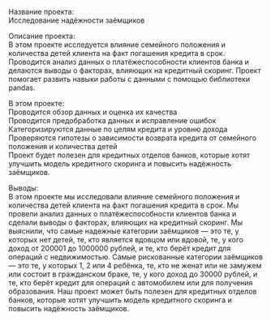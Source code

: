 Название проекта: <br>
Исследование надёжности заёмщиков

Описание проекта: <br>
В этом проекте исследуется влияние семейного положения и количества детей клиента на факт погашения кредита в срок. Проводится анализ данных о платёжеспособности клиентов банка и делаются выводы о факторах, влияющих на кредитный скоринг. Проект помогает развить навыки работы с данными с помощью библиотеки pandas.

В этом проекте:<br>
Проводится обзор данных и оценка их качества<br>
Проводится предобработка данных и исправление ошибок<br>
Категоризируются данные по целям кредита и уровню дохода<br>
Проверяются гипотезы о зависимости возврата кредита от семейного положения и количества детей<br>
Проект будет полезен для кредитных отделов банков, которые хотят улучшить модель кредитного скоринга и повысить надёжность заёмщиков.

Выводы:<br> 
В этом проекте мы исследовали влияние семейного положения и количества детей клиента на факт погашения кредита в срок. Мы провели анализ данных о платёжеспособности клиентов банка и сделали выводы о факторах, влияющих на кредитный скоринг. Мы выяснили, что самые надежные категории заёмщиков — это те, у которых нет детей, те, кто является вдовцом или вдовой, те, у кого доход от 200001 до 1000000 рублей, и те, кто берёт кредит для операций с недвижимостью. Самые рискованные категории заёмщиков — это те, у которых 1, 2 или 4 ребёнка, те, кто не женат или не замужем или состоит в гражданском браке, те, у кого доход до 30000 рублей, и те, кто берёт кредит для операций с автомобилем или для получения образования. Наш проект может быть полезен для кредитных отделов банков, которые хотят улучшить модель кредитного скоринга и повысить надёжность заёмщиков.
